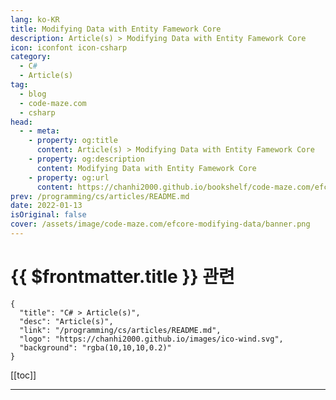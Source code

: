 ```yaml
---
lang: ko-KR
title: Modifying Data with Entity Famework Core
description: Article(s) > Modifying Data with Entity Famework Core
icon: iconfont icon-csharp
category: 
  - C#
  - Article(s)
tag: 
  - blog
  - code-maze.com
  - csharp
head:  
  - - meta:
    - property: og:title
      content: Article(s) > Modifying Data with Entity Famework Core
    - property: og:description
      content: Modifying Data with Entity Famework Core
    - property: og:url
      content: https://chanhi2000.github.io/bookshelf/code-maze.com/efcore-modifying-data.html
prev: /programming/cs/articles/README.md
date: 2022-01-13
isOriginal: false
cover: /assets/image/code-maze.com/efcore-modifying-data/banner.png
---
```


# {{ $frontmatter.title }} 관련

```component VPCard
{
  "title": "C# > Article(s)",
  "desc": "Article(s)",
  "link": "/programming/cs/articles/README.md",
  "logo": "https://chanhi2000.github.io/images/ico-wind.svg",
  "background": "rgba(10,10,10,0.2)"
}
```

[[toc]]

---

<SiteInfo
  name="Modifying Data with Entity Famework Core"
  desc="In this article, we are going to talk about modifying data with EF Core by using differnet approaches and different actions."
  url="https://code-maze.com/efcore-modifying-data/"
  logo="/assets/image/code-maze.com/favicon.png"
  preview="/assets/image/code-maze.com/efcore-modifying-data/banner.png"/>

<!-- TODO: 작성 -->
